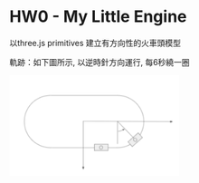 # HW0 - My Little Engine
以three.js primitives 建立有方向性的火車頭模型

軌跡：如下圖所示, 以逆時針方向運行, 每6秒繞一圈

<img src="./orbit.png" width="300">
